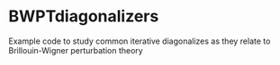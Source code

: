 # BWPTdiagonalizers
Example code to study common iterative diagonalizes as they relate to Brillouin-Wigner perturbation theory
